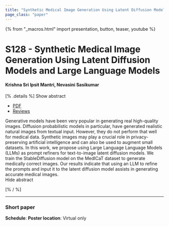 ```yaml
---
title: "Synthetic Medical Image Generation Using Latent Diffusion Models and Large Language Models"
page_class: "paper"
---
```


{% from "_macros.html" import presentation, button, teaser, youtube %}

# S128 - Synthetic Medical Image Generation Using Latent Diffusion Models and Large Language Models

#### Krishna Sri Ipsit Mantri, Nevasini Sasikumar


[% .details %]
<a class="toggle_visibility" data-selector=".abstract" data-level="3">Show abstract</a>
- <a href="https://openreview.net/pdf?id=EyVbjdbQZwt">PDF</a>
- <a href="https://openreview.net/forum?id=EyVbjdbQZwt">Reviews</a>

<p>
    <span class="abstract">
        Generative models have been very popular in generating real high-quality images. Diffusion probabilistic models in particular, have generated realistic natural images from textual input. However, they do not perform that well for medical data. Synthetic images may play a crucial role in privacy-preserving artificial intelligence and can also be used to augment small datasets. In this work, we propose using Large Language Language Models (LLMs) as prompt refiners for text-to-image latent diffusion models. We train the StableDiffusion model on the MedICaT dataset to generate medically correct images. Our results indicate that using an LLM to refine the prompts and input it to the latent diffusion model assists in generating accurate medical images.
        <br>
        <span class="actions"><a class="toggle_visibility" data-level="2">Hide abstract</a></span>
    </span>
</p>
[% / %]

---


### Short paper

**Schedule**: 
**Poster location**: Virtual only

